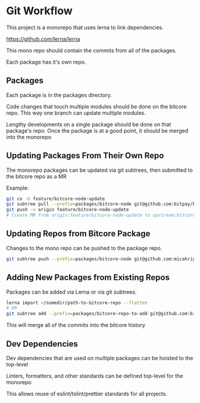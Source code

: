 # Git Workflow

This project is a monorepo that uses lerna to link dependencies.

https://github.com/lerna/lerna

This mono repo should contain the commits from all of the packages.

Each package has it's own repo.

## Packages

Each package is in the packages directory.

Code changes that touch multiple modules should be done on the bitcore repo.
This way one branch can update multiple modules.

Lengthy developments on a single package should be done on that package's repo.
Once the package is at a good point, it should be merged into the monorepo

## Updating Packages From Their Own Repo

The monorepo packages can be updated via git subtrees, then submitted to the bitcore repo as a MR

Example:

```sh
git co -b feature/bitcore-node-update
git subtree pull --prefix=packages/bitcore-node git@github.com:bitpay/bitcore-node.git branchToPull
git push -u origin feature/bitcore-node-update
# Create MR from origin:feature/bitcore-node-update to upstream:bitcore
```

## Updating Repos from Bitcore Package

Changes to the mono repo can be pushed to the package repo.

```sh
git subtree push --prefix=packages/bitcore-node git@github.com:micahriggan/bitcore-node.git branchToPush
```

## Adding New Packages from Existing Repos

Packages can be added via Lerna or via git subtrees.

```sh
lerna import ~/somedir/path-to-bitcore-repo --flatten
# OR
git subtree add --prefix=packages/bitcore-repo-to-add git@github.com:bitpay/bitcore-repo-to-add.git branchToAdd
```

This will merge all of the commits into the bitcore history

## Dev Dependencies

Dev dependencies that are used on multiple packages can be hoisted to the top-level

Linters, formatters, and other standards can be defined top-level for the monorepo

This allows reuse of eslint/tslint/prettier standards for all projects.
